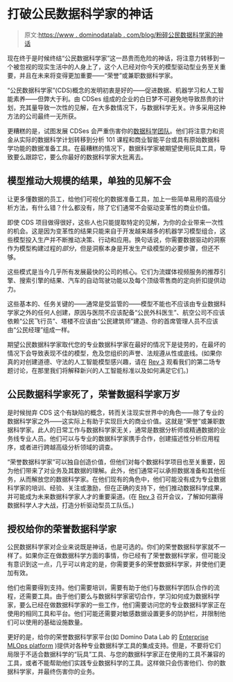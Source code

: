 # 打破公民数据科学家的神话

> 原文:[https://www . dominodatalab . com/blog/粉碎公民数据科学家的神话](https://www.dominodatalab.com/blog/shattering-the-myth-of-the-citizen-data-scientist)

现在终于是时候终结“公民数据科学家”这一昂贵而危险的神话，将注意力转移到一个被忽视的现实生活中的人身上了，这个人已经对你今天的模型驱动型业务至关重要，并且在未来将变得更加重要——“荣誉”或兼职数据科学家。

“公民数据科学家”(CDS)概念的发明初衷是好的——促进数据、机器学习和人工智能素养——但弊大于利。由 CDSes 组成的企业的白日梦不可避免地导致昂贵的计划，充其量导致一次性的见解，在大多数情况下，与数据科学无关。许多采用这种方法的公司最终一无所获。

更糟糕的是，试图发展 CDSes 会严重伤害你的[数据科学团队](/resources/field-guide/managing-data-science-teams/)。他们将注意力和资金从实际的数据科学计划转移到分析 101 课程和商业智能平台或具有原始数据科学功能的数据准备工具。在最糟糕的情况下，数据科学家被期望使用玩具工具，导致要么跟踪它，要么你最好的数据科学家大批离去。

## 模型推动大规模的结果，单独的见解不会

让更多懂数据的员工，给他们可视化的数据准备工具，加上一些简单易用的高级分析方法，有什么错？什么都没有，除了它们通常不会驱动变革性的商业价值。

即使 CDS 项目做得很好，这些人也只能提取特定的见解，为你的企业带来一次性的机会。这是因为变革性的结果只能来自于开发越来越多的机器学习模型组合，这些模型投入生产并不断推动决策、行动和应用。换句话说，你需要数据驱动的洞察作为模型构建过程的*部分*，但是洞察本身是开发生产级模型的必要步骤，但还不够。

这些模式是当今几乎所有发展最快的公司的核心。它们为流媒体视频服务的推荐引擎、搜索引擎的结果、汽车的自动驾驶功能以及每个顶级零售商的定向折扣提供动力。

这些基本的、任务关键的——通常是受监管的——模型不能也不应该由专业数据科学家之外的任何人创建，原因与医院不应该配备“公民外科医生”、航空公司不应该依赖“公民飞行员”、塔楼不应该由“公民建筑师”建造、你的首席管理人员不应该由“公民经理”组成一样。

期望公民数据科学家取代您的专业数据科学家在最好的情况下是徒劳的，在最坏的情况下会导致表现不佳的模型，危及您组织的声誉、法规遵从性或底线。(如果你真的对创建道德、守法的人工智能模型感兴趣，请在 [Rev 3](https://rev.dominodatalab.com/?utm_campaign=rev_2021&utm_source=linkedin&utm_medium=social) 观看我们的第二场专题讨论，在那里我们将解释新兴的人工智能标准以及如何满足它们。)

## 公民数据科学家死了，荣誉数据科学家万岁

是时候抛弃 CDS 这个有缺陷的概念，转而关注现实世界中的角色——除了专业的数据科学家之外——这实际上有助于实现巨大的商业价值。这就是“荣誉”或兼职数据科学家。此人的日常工作与数据科学家无关，通常是数据分析师或精通数据的业务线专业人员。他们可以与专业的数据科学家携手合作，创建描述性分析应用程序，或者进行跨越高级分析领域的调查。

“荣誉数据科学家”可以独自创造价值，但他们对每个数据科学项目也至关重要，因为他们带来了对业务及其数据的理解。此外，他们通常可以承担数据准备和其他任务，从而解放您的数据科学家。在他们现有的角色中，他们可能没有成为专业数据科学家的培训、经验、关注或激励，但在正确的支持下，他们推动数据科学成果，并可能成为未来数据科学家人才的重要渠道。(在 [Rev 3](https://rev.dominodatalab.com/?utm_campaign=rev_2021&utm_source=linkedin&utm_medium=social) 召开会议，了解如何赢得数据科学人才大战，打造分析驱动型员工队伍。)

## 授权给你的荣誉数据科学家

公民数据科学家对企业来说既是神话，也是可选的。你们的荣誉数据科学家就不一样了。如果你正在做数据科学方面的事情，你已经有了荣誉数据科学家，但可能没有意识到这一点，几乎可以肯定的是，你需要更多的荣誉数据科学家，并使他们更加有效。

他们也需要得到支持。他们需要培训，需要有助于他们与数据科学团队合作的流程，还需要工具。由于他们要么与数据科学家密切合作，学习如何成为数据科学家，要么已经在做数据科学家的一些工作，他们需要访问您的专业数据科学家正在使用的相同工具和平台。他们可能还需要对敏感数据设置更多的防护栏，并限制他们可以使用的基础设施数量。

更好的是，给你的荣誉数据科学家平台(如 Domino Data Lab 的 [Enterprise MLOps platform](/product/domino-enterprise-mlops-platform) )提供对各种专业数据科学工具的集成支持。但是，不要将它们局限于不适合数据科学的“玩具”工具、与您的数据科学家正在使用的工具不兼容的工具，或者不能帮助他们实践专业数据科学的工具。这样做只会伤害他们、你的数据科学家，并最终伤害你的业务。